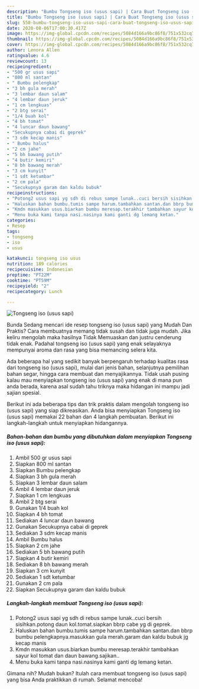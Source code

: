 ```yaml
---
description: "Bumbu Tongseng iso (usus sapi) | Cara Buat Tongseng iso (usus sapi) Yang Bisa Manjain Lidah"
title: "Bumbu Tongseng iso (usus sapi) | Cara Buat Tongseng iso (usus sapi) Yang Bisa Manjain Lidah"
slug: 550-bumbu-tongseng-iso-usus-sapi-cara-buat-tongseng-iso-usus-sapi-yang-bisa-manjain-lidah
date: 2020-08-06T17:00:30.417Z
image: https://img-global.cpcdn.com/recipes/5084d166a9bc86f8/751x532cq70/tongseng-iso-usus-sapi-foto-resep-utama.jpg
thumbnail: https://img-global.cpcdn.com/recipes/5084d166a9bc86f8/751x532cq70/tongseng-iso-usus-sapi-foto-resep-utama.jpg
cover: https://img-global.cpcdn.com/recipes/5084d166a9bc86f8/751x532cq70/tongseng-iso-usus-sapi-foto-resep-utama.jpg
author: Lenora Allen
ratingvalue: 4.6
reviewcount: 13
recipeingredient:
- "500 gr usus sapi"
- "800 ml santan"
- " Bumbu pelengkap"
- "3 bh gula merah"
- "3 lembar daun salam"
- "4 lembar daun jeruk"
- "1 cm lengkuas"
- "2 btg serai"
- "1/4 buah kol"
- "4 bh tomat"
- "4 luncar daun bawang"
- "Secukupnya cabai di geprek"
- "3 sdm kecap manis"
- " Bumbu halus"
- "2 cm jahe"
- "5 bh bawang putih"
- "4 butir kemiri"
- "8 bh bawang merah"
- "3 cm kunyit"
- "1 sdt ketumbar"
- "2 cm pala"
- "Secukupnya garam dan kaldu bubuk"
recipeinstructions:
- "Potong2 usus sapi yg sdh di rebus sampe lunak..cuci bersih sisihkan.potong daun kol.tomat.siapkan bbrp cabe yg di geprek."
- "Haluskan bahan bumbu.tumis sampe harum.tambahkan santan.dan bbrp bumbu pelengkapnya.masukkan gula merah.garam dan kaldu bubuk jg kecap manis"
- "Kmdn masukkan usus.biarkan bumbu meresap.terakhir tambahkan sayur kol tomat dan daun bawang.sajikan.."
- "Menu buka kami tanpa nasi.nasinya kami ganti dg lemang ketan."
categories:
- Resep
tags:
- tongseng
- iso
- usus

katakunci: tongseng iso usus 
nutrition: 189 calories
recipecuisine: Indonesian
preptime: "PT22M"
cooktime: "PT59M"
recipeyield: "2"
recipecategory: Lunch

---
```



![Tongseng iso (usus sapi)](https://img-global.cpcdn.com/recipes/5084d166a9bc86f8/751x532cq70/tongseng-iso-usus-sapi-foto-resep-utama.jpg)

Bunda Sedang mencari ide resep tongseng iso (usus sapi) yang Mudah Dan Praktis? Cara membuatnya memang tidak susah dan tidak juga mudah. Jika keliru mengolah maka hasilnya Tidak Memuaskan dan justru cenderung tidak enak. Padahal tongseng iso (usus sapi) yang enak selayaknya mempunyai aroma dan rasa yang bisa memancing selera kita.

Ada beberapa hal yang sedikit banyak berpengaruh terhadap kualitas rasa dari tongseng iso (usus sapi), mulai dari jenis bahan, selanjutnya pemilihan bahan segar, hingga cara membuat dan menyajikannya. Tidak usah pusing kalau mau menyiapkan tongseng iso (usus sapi) yang enak di mana pun anda berada, karena asal sudah tahu triknya maka hidangan ini mampu jadi sajian spesial.




Berikut ini ada beberapa tips dan trik praktis dalam mengolah tongseng iso (usus sapi) yang siap dikreasikan. Anda bisa menyiapkan Tongseng iso (usus sapi) memakai 22 bahan dan 4 langkah pembuatan. Berikut ini langkah-langkah untuk menyiapkan hidangannya.

<!--inarticleads1-->

##### Bahan-bahan dan bumbu yang dibutuhkan dalam menyiapkan Tongseng iso (usus sapi):

1. Ambil 500 gr usus sapi
1. Siapkan 800 ml santan
1. Siapkan  Bumbu pelengkap
1. Siapkan 3 bh gula merah
1. Siapkan 3 lembar daun salam
1. Ambil 4 lembar daun jeruk
1. Siapkan 1 cm lengkuas
1. Ambil 2 btg serai
1. Gunakan 1/4 buah kol
1. Siapkan 4 bh tomat
1. Sediakan 4 luncar daun bawang
1. Gunakan Secukupnya cabai di geprek
1. Sediakan 3 sdm kecap manis
1. Ambil  Bumbu halus
1. Siapkan 2 cm jahe
1. Sediakan 5 bh bawang putih
1. Siapkan 4 butir kemiri
1. Sediakan 8 bh bawang merah
1. Siapkan 3 cm kunyit
1. Sediakan 1 sdt ketumbar
1. Gunakan 2 cm pala
1. Siapkan Secukupnya garam dan kaldu bubuk




<!--inarticleads2-->

##### Langkah-langkah membuat Tongseng iso (usus sapi):

1. Potong2 usus sapi yg sdh di rebus sampe lunak..cuci bersih sisihkan.potong daun kol.tomat.siapkan bbrp cabe yg di geprek.
1. Haluskan bahan bumbu.tumis sampe harum.tambahkan santan.dan bbrp bumbu pelengkapnya.masukkan gula merah.garam dan kaldu bubuk jg kecap manis
1. Kmdn masukkan usus.biarkan bumbu meresap.terakhir tambahkan sayur kol tomat dan daun bawang.sajikan..
1. Menu buka kami tanpa nasi.nasinya kami ganti dg lemang ketan.




Gimana nih? Mudah bukan? Itulah cara membuat tongseng iso (usus sapi) yang bisa Anda praktikkan di rumah. Selamat mencoba!
